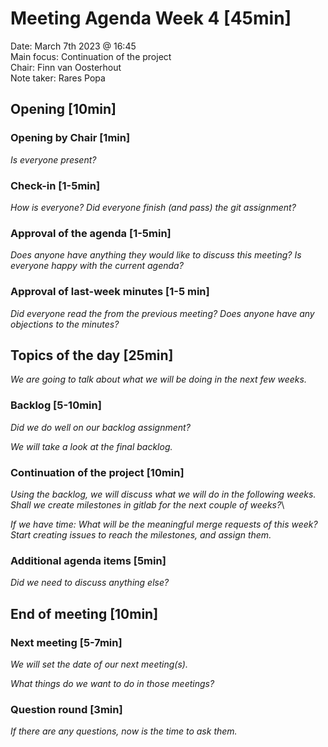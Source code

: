 # Meeting Agenda Week 4 [45min]

Date:               March 7th 2023 @ 16:45\
Main focus:     Continuation of the project\
Chair:              Finn van Oosterhout\
Note taker:      Rares Popa

## Opening [10min]

### Opening by Chair [1min]

*Is everyone present?*

### Check-in [1-5min]

*How is everyone?*
*Did everyone finish (and pass) the git assignment?*

### Approval of the agenda [1-5min]

*Does anyone have anything they would like to discuss this meeting? Is everyone happy with the current agenda?*

### Approval of last-week minutes [1-5 min]

*Did everyone read the from the previous meeting?
Does anyone have any objections to the minutes?*

## Topics of the day [25min]

*We are going to talk about what we will be doing in the next few weeks.*

### Backlog [5-10min]

*Did we do well on our backlog assignment?*

*We will take a look at the final backlog.*

### Continuation of the project [10min]

*Using the backlog, we will discuss what we will do in the following weeks.
Shall we create milestones in gitlab for the next couple of weeks?*\

*If we have time: What will be the meaningful merge requests of this week? Start creating issues to reach the
milestones, and assign them.*

### Additional agenda items [5min]

*Did we need to discuss anything else?*

## End of meeting [10min]

### Next meeting [5-7min]

*We will set the date of our next meeting(s).*

*What things do we want to do in those meetings?*

### Question round [3min]

*If there are any questions, now is the time to ask them.*
